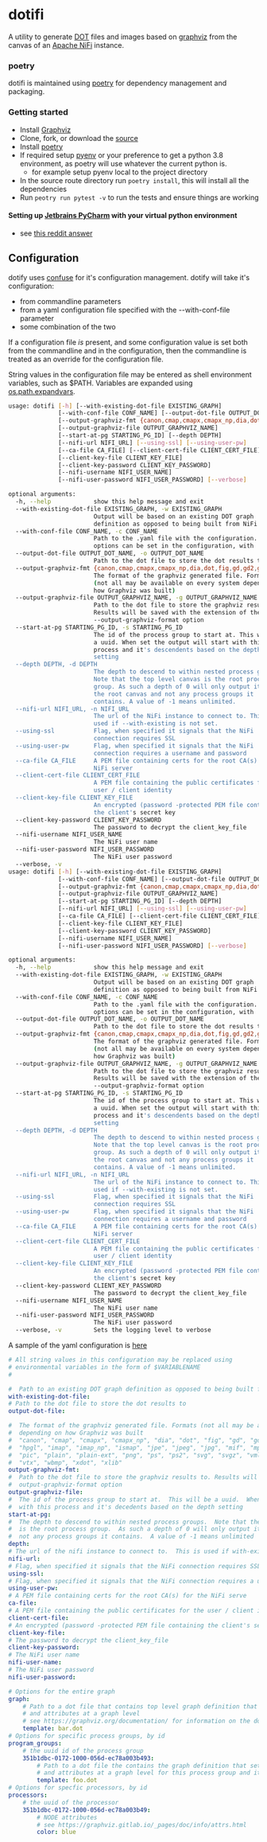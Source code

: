 # dotifi

A utility to generate [DOT](https://graphviz.org/doc/info/lang.html) files and images based on [graphviz](https://graphviz.org/documentation/) from the canvas of an [Apache NiFi](https://nifi.apache.org) instance.

### poetry

dotifi is maintained using [poetry](https://python-poetry.org/docs/) for dependency management and packaging.

### Getting started
- Install [Graphviz](https://graphviz.org)
- Clone, fork, or download the [source](https://github.com/palindromicity/dotifi)
- Install [poetry](https://python-poetry.org/docs/)
- If required setup [pyenv](https://github.com/pyenv/pyenv) or your preference to get a python 3.8 environment, as poetry will use whatever the current python is.
    - for example setup pyenv local to the project directory
- In the source route directory run `poetry install`, this will install all the dependencies
- Run `peotry run pytest -v` to run the tests and ensure things are working

#### Setting up [Jetbrains PyCharm](https://www.jetbrains.com/pycharm/) with your virtual python environment
- see [this reddit answer](https://www.reddit.com/r/pycharm/comments/elga2z/using_pycharm_for_poetrybased_projects/fn1ix60?utm_source=share&utm_medium=web2x)

## Configuration
dotify uses [confuse](https://confuse.readthedocs.io/en/latest/) for it's configuration management.
dotify will take it's configuration:

 - from commandline parameters
 - from a yaml configuration file specified with the --with-conf-file parameter
 - some combination of the two

If a configuration file _is_ present, and some configuration value is set both from the commandline and in the configuration,
then the commandline is treated as an override for the configuration file.

String values in the configuration file may be entered as shell environment variables, such as $PATH.  Variables are expanded using
[os.path.expandvars](https://docs.python.org/3/library/os.path.html#os.path.expandvars).

 
```bash
usage: dotifi [-h] [--with-existing-dot-file EXISTING_GRAPH]
              [--with-conf-file CONF_NAME] [--output-dot-file OUTPUT_DOT_NAME]
              [--output-graphviz-fmt {canon,cmap,cmapx,cmapx_np,dia,dot,fig,gd,gd2,gif,hpgl,imap,imap_np,ismap,jpe,jpeg,jpg,mif,mp,pcl,pdf,pic,plain,plain-ext,png,ps,ps2,svg,svgz,vml,vmlz,vrml,vtx,wbmp,xdot,xlib}]
              [--output-graphviz-file OUTPUT_GRAPHVIZ_NAME]
              [--start-at-pg STARTING_PG_ID] [--depth DEPTH]
              [--nifi-url NIFI_URL] [--using-ssl] [--using-user-pw]
              [--ca-file CA_FILE] [--client-cert-file CLIENT_CERT_FILE]
              [--client-key-file CLIENT_KEY_FILE]
              [--client-key-password CLIENT_KEY_PASSWORD]
              [--nifi-username NIFI_USER_NAME]
              [--nifi-user-password NIFI_USER_PASSWORD] [--verbose]

optional arguments:
  -h, --help            show this help message and exit
  --with-existing-dot-file EXISTING_GRAPH, -w EXISTING_GRAPH
                        Output will be based on an existing DOT graph
                        definition as opposed to being built from NiFi
  --with-conf-file CONF_NAME, -c CONF_NAME
                        Path to the .yaml file with the configuration. All
                        options can be set in the configuration, with
  --output-dot-file OUTPUT_DOT_NAME, -o OUTPUT_DOT_NAME
                        Path to the dot file to store the dot results to.
  --output-graphviz-fmt {canon,cmap,cmapx,cmapx_np,dia,dot,fig,gd,gd2,gif,hpgl,imap,imap_np,ismap,jpe,jpeg,jpg,mif,mp,pcl,pdf,pic,plain,plain-ext,png,ps,ps2,svg,svgz,vml,vmlz,vrml,vtx,wbmp,xdot,xlib}, -f {canon,cmap,cmapx,cmapx_np,dia,dot,fig,gd,gd2,gif,hpgl,imap,imap_np,ismap,jpe,jpeg,jpg,mif,mp,pcl,pdf,pic,plain,plain-ext,png,ps,ps2,svg,svgz,vml,vmlz,vrml,vtx,wbmp,xdot,xlib}
                        The format of the graphviz generated file. Formats
                        (not all may be available on every system depending on
                        how Graphviz was built)
  --output-graphviz-file OUTPUT_GRAPHVIZ_NAME, -g OUTPUT_GRAPHVIZ_NAME
                        Path to the dot file to store the graphviz results to.
                        Results will be saved with the extension of the
                        --output-graphviz-format option
  --start-at-pg STARTING_PG_ID, -s STARTING_PG_ID
                        The id of the process group to start at. This will be
                        a uuid. When set the output will start with this
                        process and it's descendents based on the depth
                        setting
  --depth DEPTH, -d DEPTH
                        The depth to descend to within nested process groups.
                        Note that the top level canvas is the root process
                        group. As such a depth of 0 will only output items in
                        the root canvas and not any process groups it
                        contains. A value of -1 means unlimited.
  --nifi-url NIFI_URL, -n NIFI_URL
                        The url of the NiFi instance to connect to. This is
                        used if --with-existing is not set.
  --using-ssl           Flag, when specified it signals that the NiFi
                        connection requires SSL
  --using-user-pw       Flag, when specified it signals that the NiFi
                        connection requires a username and password
  --ca-file CA_FILE     A PEM file containing certs for the root CA(s) for the
                        NiFi server
  --client-cert-file CLIENT_CERT_FILE
                        A PEM file containing the public certificates for the
                        user / client identity
  --client-key-file CLIENT_KEY_FILE
                        An encrypted (password -protected PEM file containing
                        the client's secret key
  --client-key-password CLIENT_KEY_PASSWORD
                        The password to decrypt the client_key_file
  --nifi-username NIFI_USER_NAME
                        The NiFi user name
  --nifi-user-password NIFI_USER_PASSWORD
                        The NiFi user password
  --verbose, -v
usage: dotifi [-h] [--with-existing-dot-file EXISTING_GRAPH]
              [--with-conf-file CONF_NAME] [--output-dot-file OUTPUT_DOT_NAME]
              [--output-graphviz-fmt {canon,cmap,cmapx,cmapx_np,dia,dot,fig,gd,gd2,gif,hpgl,imap,imap_np,ismap,jpe,jpeg,jpg,mif,mp,pcl,pdf,pic,plain,plain-ext,png,ps,ps2,svg,svgz,vml,vmlz,vrml,vtx,wbmp,xdot,xlib}]
              [--output-graphviz-file OUTPUT_GRAPHVIZ_NAME]
              [--start-at-pg STARTING_PG_ID] [--depth DEPTH]
              [--nifi-url NIFI_URL] [--using-ssl] [--using-user-pw]
              [--ca-file CA_FILE] [--client-cert-file CLIENT_CERT_FILE]
              [--client-key-file CLIENT_KEY_FILE]
              [--client-key-password CLIENT_KEY_PASSWORD]
              [--nifi-username NIFI_USER_NAME]
              [--nifi-user-password NIFI_USER_PASSWORD] [--verbose]

optional arguments:
  -h, --help            show this help message and exit
  --with-existing-dot-file EXISTING_GRAPH, -w EXISTING_GRAPH
                        Output will be based on an existing DOT graph
                        definition as opposed to being built from NiFi
  --with-conf-file CONF_NAME, -c CONF_NAME
                        Path to the .yaml file with the configuration. All
                        options can be set in the configuration, with
  --output-dot-file OUTPUT_DOT_NAME, -o OUTPUT_DOT_NAME
                        Path to the dot file to store the dot results to.
  --output-graphviz-fmt {canon,cmap,cmapx,cmapx_np,dia,dot,fig,gd,gd2,gif,hpgl,imap,imap_np,ismap,jpe,jpeg,jpg,mif,mp,pcl,pdf,pic,plain,plain-ext,png,ps,ps2,svg,svgz,vml,vmlz,vrml,vtx,wbmp,xdot,xlib}, -f {canon,cmap,cmapx,cmapx_np,dia,dot,fig,gd,gd2,gif,hpgl,imap,imap_np,ismap,jpe,jpeg,jpg,mif,mp,pcl,pdf,pic,plain,plain-ext,png,ps,ps2,svg,svgz,vml,vmlz,vrml,vtx,wbmp,xdot,xlib}
                        The format of the graphviz generated file. Formats
                        (not all may be available on every system depending on
                        how Graphviz was built)
  --output-graphviz-file OUTPUT_GRAPHVIZ_NAME, -g OUTPUT_GRAPHVIZ_NAME
                        Path to the dot file to store the graphviz results to.
                        Results will be saved with the extension of the
                        --output-graphviz-format option
  --start-at-pg STARTING_PG_ID, -s STARTING_PG_ID
                        The id of the process group to start at. This will be
                        a uuid. When set the output will start with this
                        process and it's descendents based on the depth
                        setting
  --depth DEPTH, -d DEPTH
                        The depth to descend to within nested process groups.
                        Note that the top level canvas is the root process
                        group. As such a depth of 0 will only output items in
                        the root canvas and not any process groups it
                        contains. A value of -1 means unlimited.
  --nifi-url NIFI_URL, -n NIFI_URL
                        The url of the NiFi instance to connect to. This is
                        used if --with-existing is not set.
  --using-ssl           Flag, when specified it signals that the NiFi
                        connection requires SSL
  --using-user-pw       Flag, when specified it signals that the NiFi
                        connection requires a username and password
  --ca-file CA_FILE     A PEM file containing certs for the root CA(s) for the
                        NiFi server
  --client-cert-file CLIENT_CERT_FILE
                        A PEM file containing the public certificates for the
                        user / client identity
  --client-key-file CLIENT_KEY_FILE
                        An encrypted (password -protected PEM file containing
                        the client's secret key
  --client-key-password CLIENT_KEY_PASSWORD
                        The password to decrypt the client_key_file
  --nifi-username NIFI_USER_NAME
                        The NiFi user name
  --nifi-user-password NIFI_USER_PASSWORD
                        The NiFi user password
  --verbose, -v         Sets the logging level to verbose


```

A sample of the yaml configuration is [here](configurations/sample.yml)

```yaml
# All string values in this configuration may be replaced using
# environmental variables in the form of $VARIABLENAME
#

#  Path to an existing DOT graph definition as opposed to being built from NiFi
with-existing-dot-file:
# Path to the dot file to store the dot results to
output-dot-file:

#  The format of the graphviz generated file. Formats (not all may be available on every system
#  depending on how Graphviz was built
#  "canon", "cmap", "cmapx", "cmapx_np", "dia", "dot", "fig", "gd", "gd2", "gif",
#  "hpgl", "imap", "imap_np", "ismap", "jpe", "jpeg", "jpg", "mif", "mp", "pcl", "pdf",
#  "pic", "plain", "plain-ext", "png", "ps", "ps2", "svg", "svgz", "vml", "vmlz", "vrml",
#  "vtx", "wbmp", "xdot", "xlib"
output-graphviz-fmt:
#  Path to the dot file to store the graphviz results to. Results will be saved with the extension
#  output-graphviz-format option
output-graphviz-file:
#  The id of the process group to start at.  This will be a uuid.  When set the output will start
#  with this process and it's decedents based on the depth setting
start-at-pg:
#  The depth to descend to within nested process groups.  Note that the top level canvas
#  is the root process group.  As such a depth of 0 will only output items in the root canvas and
#  not any process groups it contains.  A value of -1 means unlimited
depth:
# The url of the nifi instance to connect to.  This is used if with-existing is not set
nifi-url:
# Flag, when specified it signals that the NiFi connection requires SSL
using-ssl:
# Flag, when specified it signals that the NiFi connection requires a username and password
using-user-pw:
# A PEM file containing certs for the root CA(s) for the NiFi serve
ca-file:
# A PEM file containing the public certificates for the user / client identity
client-cert-file:
# An encrypted (password -protected PEM file containing the client's secret key
client-key-file:
# The password to decrypt the client_key_file
client-key-password:
# The NiFi user name
nifi-user-name:
# The NiFi user password
nifi-user-password:

# Options for the entire graph
graph:
    # Path to a dot file that contains top level graph definition that sets the properties
    # and attributes at a graph level
    # see https://graphviz.org/documentation/ for information on the dot language
    template: bar.dot
# Options for specific process groups, by id
program_groups:
    # the uuid id of the process group
    351b1dbc-0172-1000-056d-ec78a003b493:
        # Path to a dot file the contains the graph definition that sets the properties
        # and attributes at a graph level for this process group and it's descendents
        template: foo.dot
# Options for specfic processors, by id
processors:
    # the uuid of the processor
    351b1dbc-0172-1000-056d-ec78a003b49:
        # NODE attributes
        # see https://graphviz.gitlab.io/_pages/doc/info/attrs.html
        color: blue

```